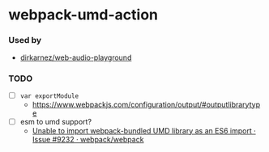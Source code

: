 webpack-umd-action
==================
### Used by
- [dirkarnez/web-audio-playground](https://github.com/dirkarnez/web-audio-playground)

### TODO
- [ ] `var exportModule`
  - https://www.webpackjs.com/configuration/output/#outputlibrarytype
- [ ] esm to umd support?
  - [Unable to import webpack-bundled UMD library as an ES6 import · Issue #9232 · webpack/webpack](https://github.com/webpack/webpack/issues/9232)
